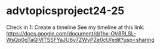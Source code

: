 # advtopicsproject24-25
Check in 1: Create a timeline
  See my timeline at this link: https://docs.google.com/document/d/1hx-OV8RLSL-WsQp0gTaQlVlTSSFYaJU6y7ZWvPZe0cU/edit?usp=sharing 
